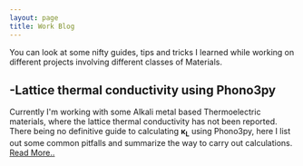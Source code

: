 ```yaml
---
layout: page
title: Work Blog
---
```


You can look at some nifty guides, tips and tricks I learned while working on different projects involving different classes of Materials.

## -Lattice thermal conductivity using Phono3py
Currently I'm working with some Alkali metal based Thermoelectric materials, where the lattice thermal conductivity has not been
reported. There being no definitive guide to calculating <b>&kappa;<sub>L</sub></b> using Phono3py, here I list out some common pitfalls and summarize the way to carry out calculations. <a href=/k_lattice>Read More..</a>
